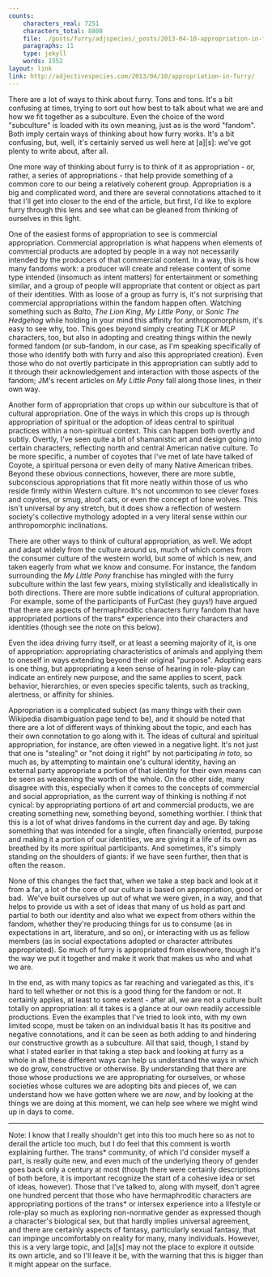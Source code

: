 ```yaml
---
counts:
    characters_real: 7251
    characters_total: 8808
    file: ./posts/furry/adjspecies/_posts/2013-04-10-appropriation-in-furry.markdown
    paragraphs: 11
    type: jekyll
    words: 1552
layout: link
link: http://adjectivespecies.com/2013/04/10/appropriation-in-furry/
---
```


There are a lot of ways to think about furry. Tons and tons. It's a bit
confusing at times, trying to sort out how best to talk about what we are and
how we fit together as a subculture. Even the choice of the word "subculture" is
loaded with its own meaning, just as is the word "fandom". Both imply certain
ways of thinking about how furry works. It's a bit confusing, but, well, it's
certainly served us well here at \[a\]\[s\]: we've got plenty to write about, after
all.

One more way of thinking about furry is to think of it as appropriation - or,
rather, a series of appropriations - that help provide something of a common
core to our being a relatively coherent group. Appropriation is a big and
complicated word, and there are several connotations attached to it that I'll
get into closer to the end of the article, but first, I'd like to explore furry
through this lens and see what can be gleaned from thinking of ourselves in this
light.<!--more-->

One of the easiest forms of appropriation to see is commercial appropriation.
Commercial appropriation is what happens when elements of commercial products
are adopted by people in a way not necessarily intended by the producers of that
commercial content. In a way, this is how many fandoms work: a producer will
create and release content of some type intended (insomuch as intent matters)
for entertainment or something similar, and a group of people will appropriate
that content or object as part of their identities. With as loose of a group as
furry is, it's not surprising that commercial appropriations within the fandom
happen often. Watching something such as *Balto*, *The Lion King*,
*My Little Pony*, or *Sonic The Hedgehog* while holding in your
mind this affinity for anthropomorphism, it's easy to see why, too. This goes
beyond simply creating *TLK* or *MLP* characters, too, but also in
adopting and creating things within the newly formed fandom (or sub-fandom, in
our case, as I'm speaking specifically of those who identify both with furry and
also this appropriated creation). Even those who do not overtly participate in
this appropriation can subtly add to it through their acknowledgement and
interaction with those aspects of the fandom; JM's recent articles on *My
Little Pony* fall along those lines, in their own way.

Another form of appropriation that crops up within our subculture is that of
cultural appropriation. One of the ways in which this crops up is through
appropriation of spiritual or the adoption of ideas central to spiritual
practices within a non-spiritual context. This can happen both overtly and
subtly. Overtly, I've seen quite a bit of shamanistic art and design going into
certain characters, reflecting north and central American native culture. To be
more specific, a number of coyotes that I've met of late have talked of Coyote,
a spiritual persona or even deity of many Native American tribes. Beyond these
obvious connections, however, there are more subtle, subconscious appropriations
that fit more neatly within those of us who reside firmly within Western
culture. It's not uncommon to see clever foxes and coyotes, or smug, aloof cats,
or even the concept of lone wolves. This isn't universal by any stretch, but it
does show a reflection of western society's collective mythology adopted in a
very literal sense within our anthropomorphic inclinations.

There are other ways to think of cultural appropriation, as well. We adopt and
adapt widely from the culture around us, much of which comes from the consumer
culture of the western world, but some of which is new, and taken eagerly from
what we know and consume. For instance, the fandom surrounding the *My Little
Pony* franchise has mingled with the furry subculture within the last few
years, mixing stylistically and idealistically in both directions. There are
more subtle indications of cultural appropriation.  For example, some of the
participants of FurCast (hey guys!) have argued that there are aspects of
hermaphroditic characters furry fandom that have appropriated portions of the
trans\* experience into their characters and identities (though see the note on
this below).

Even the idea driving furry itself, or at least a seeming majority of it, is one
of appropriation: appropriating characteristics of animals and applying them to
oneself in ways extending beyond their original "purpose". Adopting ears is one
thing, but appropriating a keen sense of hearing in role-play can indicate an
entirely new purpose, and the same applies to scent, pack behavior, hierarchies,
or even species specific talents, such as tracking, alertness, or affinity for
shinies.

Appropriation is a complicated subject (as many things with their own Wikipedia
disambiguation page tend to be), and it should be noted that there are a lot of
different ways of thinking about the topic, and each has their own connotation
to go along with it. The ideas of cultural and spiritual appropriation, for
instance, are often viewed in a negative light. It's not just that one is
"stealing" or "not doing it right" by not participating *in toto*, so
much as, by attempting to maintain one's cultural identity, having an external
party appropriate a portion of that identity for their own means can be seen as
weakening the worth of the whole. On the other side, many disagree with this,
especially when it comes to the concepts of commercial and social appropriation,
as the current way of thinking is nothing if not cynical: by appropriating
portions of art and commercial products, we are creating something new,
something beyond, something worthier. I think that this is a lot of what drives
fandoms in the current day and age. By taking something that was intended for a
single, often financially oriented, purpose and making it a portion of our
identities, we are giving it a life of its own as breathed by its more spiritual
participants. And sometimes, it's simply standing on the shoulders of giants: if
we have seen further, then that is often the reason.

None of this changes the fact that, when we take a step back and look at it from
a far, a lot of the core of our culture is based on appropriation, good or bad.
 We've built ourselves up out of what we were given, in a way, and that helps to
provide us with a set of ideas that many of us hold as part and partial to both
our identity and also what we expect from others within the fandom, whether
they're producing things for us to consume (as in expectations in art,
literature, and so on), or interacting with us as fellow members (as in social
expectations adopted or character attributes appropriated). So much of furry is
appropriated from elsewhere, though it's the way we put it together and make it
work that makes us who and what we are.

In the end, as with many topics as far reaching and variegated as this, it's
hard to tell whether or not this is a good thing for the fandom or not. It
certainly applies, at least to some extent - after all, we are not a culture
built totally on appropriation: all it takes is a glance at our own readily
accessible productions. Even the examples that I've tried to look into, with my
own limited scope, must be taken on an individual basis It has its positive and
negative connotations, and it can be seen as both adding to and hindering our
constructive growth as a subculture. All that said, though, I stand by what I
stated earlier in that taking a step back and looking at furry as a whole in all
these different ways can help us understand the ways in which we do grow,
constructive or otherwise. By understanding that there are those whose
productions we are appropriating for ourselves, or whose societies whose
cultures we are adopting bits and pieces of, we can understand how we have
gotten where we are *now*, and by looking at the things we are doing at
this moment, we can help see where we might wind up in days to come.

-----

Note: I know that I really shouldn't get into this too much here so as not to
derail the article too much, but I do feel that this comment is worth explaining
further. The trans\* community, of which I'd consider myself a part, is really
quite new, and even much of the underlying theory of gender goes back only a
century at most (though there were certainly descriptions of both before, it is
important recognize the start of a cohesive idea or set of ideas, however).
Those that I've talked to, along with myself, don't agree one hundred percent
that those who have hermaphroditic characters are appropriating portions of the
trans\* or intersex experience into a lifestyle or role-play so much as
exploring non-normative gender as expressed though a character's biological sex,
but that hardly implies universal agreement, and there are certainly aspects of
fantasy, particularly sexual fantasy, that can impinge uncomfortably on reality
for many, many individuals. However, this is a very large topic, and \[a\]\[s\]
may not the place to explore it outside its own article, and so I'll leave it
be, with the warning that this is bigger than it might appear on the surface.
